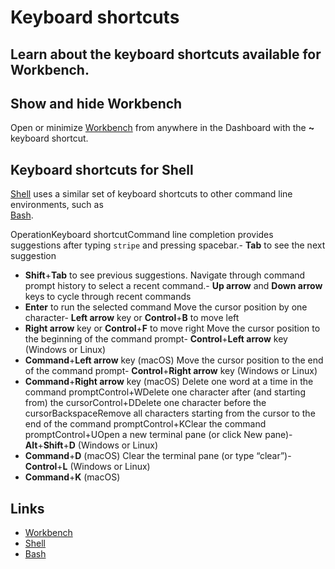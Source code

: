# Keyboard shortcuts

## Learn about the keyboard shortcuts available for Workbench.

## Show and hide Workbench

Open or minimize [Workbench](https://docs.stripe.com/workbench) from anywhere in
the Dashboard with the **~** keyboard shortcut.

## Keyboard shortcuts for Shell

[Shell](https://docs.stripe.com/workbench/shell) uses a similar set of keyboard
shortcuts to other command line environments, such as\
[Bash](https://en.wikipedia.org/wiki/Bash_(Unix_shell)).

OperationKeyboard shortcutCommand line completion provides suggestions after
typing `stripe` and pressing spacebar.- **Tab** to see the next suggestion
- **Shift**+**Tab** to see previous suggestions.
Navigate through command prompt history to select a recent command.- **Up
arrow** and **Down arrow** keys to cycle through recent commands
- **Enter** to run the selected command
Move the cursor position by one character- **Left arrow** key or
**Control**+**B** to move left
- **Right arrow** key or **Control**+**F** to move right
Move the cursor position to the beginning of the command prompt-
**Control**+**Left arrow** key (Windows or Linux)
- **Command**+**Left arrow** key (macOS)
Move the cursor position to the end of the command prompt- **Control**+**Right
arrow** key (Windows or Linux)
- **Command**+**Right arrow** key (macOS)
Delete one word at a time in the command promptControl+WDelete one character
after (and starting from) the cursorControl+DDelete one character before the
cursorBackspaceRemove all characters starting from the cursor to the end of the
command promptControl+KClear the command promptControl+UOpen a new terminal pane
(or click New pane)- **Alt**+**Shift**+**D** (Windows or Linux)
- **Command**+**D** (macOS)
Clear the terminal pane (or type “clear”)- **Control**+**L** (Windows or Linux)
- **Command**+**K** (macOS)

## Links

- [Workbench](https://docs.stripe.com/workbench)
- [Shell](https://docs.stripe.com/workbench/shell)
- [Bash](https://en.wikipedia.org/wiki/Bash_(Unix_shell))